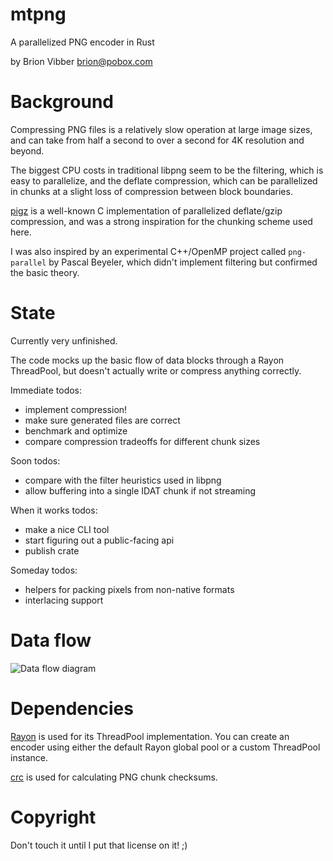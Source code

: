 # mtpng

A parallelized PNG encoder in Rust

by Brion Vibber <brion@pobox.com>

# Background

Compressing PNG files is a relatively slow operation at large image sizes, and can take from half a second to over a second for 4K resolution and beyond.

The biggest CPU costs in traditional libpng seem to be the filtering, which is easy to parallelize, and the deflate compression, which can be parallelized in chunks at a slight loss of compression between block boundaries.

[pigz](https://zlib.net/pigz/) is a well-known C implementation of parallelized deflate/gzip compression, and was a strong inspiration for the chunking scheme used here.

I was also inspired by an experimental C++/OpenMP project called `png-parallel` by Pascal Beyeler, which didn't implement filtering but confirmed the basic theory.

# State

Currently very unfinished.

The code mocks up the basic flow of data blocks through a Rayon ThreadPool, but doesn't actually write or compress anything correctly.

Immediate todos:
* implement compression!
* make sure generated files are correct
* benchmark and optimize
* compare compression tradeoffs for different chunk sizes

Soon todos:
* compare with the filter heuristics used in libpng
* allow buffering into a single IDAT chunk if not streaming

When it works todos:
* make a nice CLI tool
* start figuring out a public-facing api
* publish crate

Someday todos:
* helpers for packing pixels from non-native formats
* interlacing support

# Data flow

![Data flow diagram](https://raw.githubusercontent.com/brion/mtpng/master/png-data-flow.png)

# Dependencies

[Rayon](https://crates.io/crates/rayon) is used for its ThreadPool implementation. You can create an encoder using either the default Rayon global pool or a custom ThreadPool instance.

[crc](https://crates.io/crates/crc) is used for calculating PNG chunk checksums.

# Copyright

Don't touch it until I put that license on it! ;)
